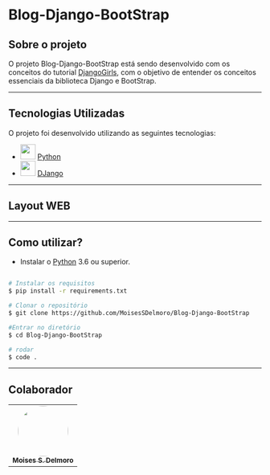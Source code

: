 # Blog-Django-BootStrap

## Sobre o projeto

O projeto Blog-Django-BootStrap está sendo desenvolvido com os conceitos do tutorial [DjangoGirls](https://tutorial.djangogirls.org/pt/), com o objetivo de entender os conceitos essenciais da biblioteca Django e BootStrap.<br>

---

## Tecnologias Utilizadas

O projeto foi desenvolvido utilizando as seguintes tecnologias:

- <img height="30" src="https://cdn3.iconfinder.com/data/icons/logos-and-brands-adobe/512/267_Python-512.png"/> [Python](https://www.python.org/) 
- <img height="30" src="https://cdn.worldvectorlogo.com/logos/django.svg"/> [DJango](https://www.djangoproject.com/)

---
## Layout WEB

---
## Como utilizar?

- Instalar o [Python](https://www.python.org/downloads/) 3.6 ou superior.
```bash

# Instalar os requisitos
$ pip install -r requirements.txt

# Clonar o repositório
$ git clone https://github.com/MoisesSDelmoro/Blog-Django-BootStrap

#Entrar no diretório
$ cd Blog-Django-BootStrap

# rodar
$ code .

```
---
## Colaborador

<table>
  <tr>     
    <td align="center"><a href="https://github.com/MoisesSDelmoro"><img style="border-radius: 50%;" src="https://user-images.githubusercontent.com/57488202/118156313-97301b00-b3ef-11eb-830a-44b583304a2b.png" width="100px;" alt=""/><br /><sub><b>Moises S. Delmoro</b></sub></a>    </td>  
  </tr>
</table>
